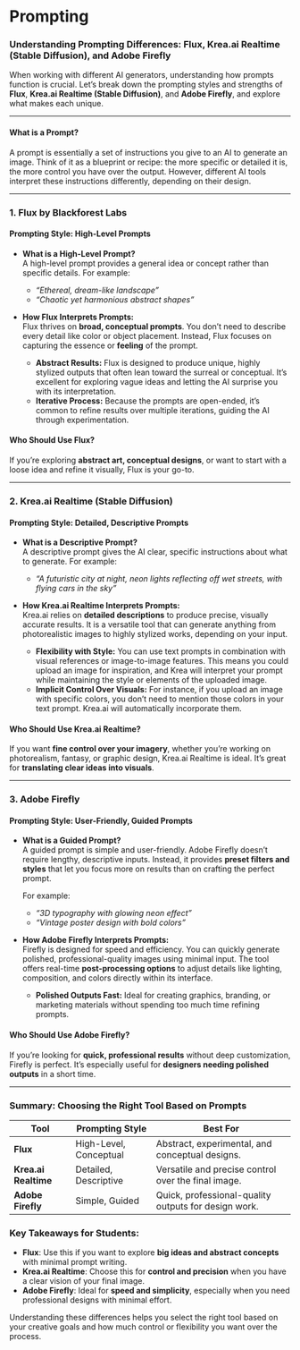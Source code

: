 # Prompting

### **Understanding Prompting Differences: Flux, Krea.ai Realtime (Stable Diffusion), and Adobe Firefly**  

When working with different AI generators, understanding how prompts function is crucial. Let’s break down the prompting styles and strengths of **Flux**, **Krea.ai Realtime (Stable Diffusion)**, and **Adobe Firefly**, and explore what makes each unique.

---

#### **What is a Prompt?**  

A prompt is essentially a set of instructions you give to an AI to generate an image. Think of it as a blueprint or recipe: the more specific or detailed it is, the more control you have over the output. However, different AI tools interpret these instructions differently, depending on their design.

---

### **1. Flux by Blackforest Labs**  

#### **Prompting Style: High-Level Prompts**  

- **What is a High-Level Prompt?**  
  A high-level prompt provides a general idea or concept rather than specific details. For example:  
  - *“Ethereal, dream-like landscape”*  
  - *“Chaotic yet harmonious abstract shapes”*  

- **How Flux Interprets Prompts:**  
  Flux thrives on **broad, conceptual prompts**. You don’t need to describe every detail like color or object placement. Instead, Flux focuses on capturing the essence or **feeling** of the prompt.  

  - **Abstract Results:** Flux is designed to produce unique, highly stylized outputs that often lean toward the surreal or conceptual. It’s excellent for exploring vague ideas and letting the AI surprise you with its interpretation.  
  - **Iterative Process:** Because the prompts are open-ended, it’s common to refine results over multiple iterations, guiding the AI through experimentation.  

#### **Who Should Use Flux?**  
If you’re exploring **abstract art, conceptual designs**, or want to start with a loose idea and refine it visually, Flux is your go-to.

---

### **2. Krea.ai Realtime (Stable Diffusion)**  

#### **Prompting Style: Detailed, Descriptive Prompts**  

- **What is a Descriptive Prompt?**  
  A descriptive prompt gives the AI clear, specific instructions about what to generate. For example:  
  - *“A futuristic city at night, neon lights reflecting off wet streets, with flying cars in the sky”*  

- **How Krea.ai Realtime Interprets Prompts:**  
  Krea.ai relies on **detailed descriptions** to produce precise, visually accurate results. It is a versatile tool that can generate anything from photorealistic images to highly stylized works, depending on your input.  

  - **Flexibility with Style:** You can use text prompts in combination with visual references or image-to-image features. This means you could upload an image for inspiration, and Krea will interpret your prompt while maintaining the style or elements of the uploaded image.  
  - **Implicit Control Over Visuals:** For instance, if you upload an image with specific colors, you don’t need to mention those colors in your text prompt. Krea.ai will automatically incorporate them.  

#### **Who Should Use Krea.ai Realtime?**  
If you want **fine control over your imagery**, whether you’re working on photorealism, fantasy, or graphic design, Krea.ai Realtime is ideal. It’s great for **translating clear ideas into visuals**.

---

### **3. Adobe Firefly**  

#### **Prompting Style: User-Friendly, Guided Prompts**  

- **What is a Guided Prompt?**  
  A guided prompt is simple and user-friendly. Adobe Firefly doesn’t require lengthy, descriptive inputs. Instead, it provides **preset filters and styles** that let you focus more on results than on crafting the perfect prompt.  

  For example:  
  - *“3D typography with glowing neon effect”*  
  - *“Vintage poster design with bold colors”*  

- **How Adobe Firefly Interprets Prompts:**  
  Firefly is designed for speed and efficiency. You can quickly generate polished, professional-quality images using minimal input. The tool offers real-time **post-processing options** to adjust details like lighting, composition, and colors directly within its interface.  

  - **Polished Outputs Fast:** Ideal for creating graphics, branding, or marketing materials without spending too much time refining prompts.  

#### **Who Should Use Adobe Firefly?**  
If you’re looking for **quick, professional results** without deep customization, Firefly is perfect. It’s especially useful for **designers needing polished outputs** in a short time.

---

### **Summary: Choosing the Right Tool Based on Prompts**  

| **Tool**               | **Prompting Style**            | **Best For**                                       |  
|-------------------------|--------------------------------|----------------------------------------------------|  
| **Flux**               | High-Level, Conceptual         | Abstract, experimental, and conceptual designs.    |  
| **Krea.ai Realtime**    | Detailed, Descriptive         | Versatile and precise control over the final image.|  
| **Adobe Firefly**       | Simple, Guided                | Quick, professional-quality outputs for design work.|  

### **Key Takeaways for Students:**  

- **Flux**: Use this if you want to explore **big ideas and abstract concepts** with minimal prompt writing.  
- **Krea.ai Realtime**: Choose this for **control and precision** when you have a clear vision of your final image.  
- **Adobe Firefly**: Ideal for **speed and simplicity**, especially when you need professional designs with minimal effort.  

Understanding these differences helps you select the right tool based on your creative goals and how much control or flexibility you want over the process.
